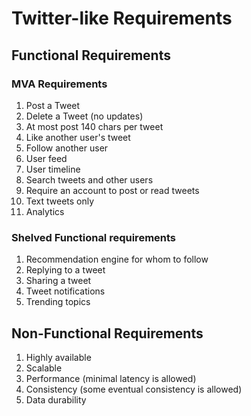 # Twitter-like Requirements

## Functional Requirements

### MVA Requirements
1. Post a Tweet
1. Delete a Tweet (no updates)
1. At most post 140 chars per tweet
1. Like another user's tweet
1. Follow another user
1. User feed
1. User timeline
1. Search tweets and other users
1. Require an account to post or read tweets
1. Text tweets only
1. Analytics

### Shelved Functional requirements

1. Recommendation engine for whom to follow
1. Replying to a tweet
1. Sharing a tweet
1. Tweet notifications
1. Trending topics

## Non-Functional Requirements

1. Highly available
1. Scalable
1. Performance (minimal latency is allowed)
1. Consistency (some eventual consistency is allowed)
1. Data durability
